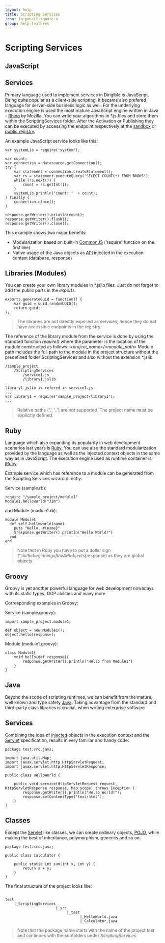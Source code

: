 ```yaml
---
layout: help
title: Scripting Services
icon: fa-pencil-square-o
group: help-features
---
```


Scripting Services
===

JavaScript
---

Services
---

Primary language used to implement services in Dirigible is JavaScript. Being quite popular as a client-side scripting, it became also prefered language for server-side business logic as well.
For the underlying execution engine is used the most mature JavaScript engine written in Java - [Rhino](https://developer.mozilla.org/en-US/docs/Rhino) by Mozilla.
You can write your algorithms in *.js files and store them within the ScriptingServices folder. After the Activation or Publishing they can be executed by accessing the endpoint respectively at the [sandbox](activation.html) or [public registry](publication.html).

An example JavaScript service looks like this:

<pre><code>var systemLib = require('system');

var count;
var connection = datasource.getConnection();
try {
    var statement = connection.createStatement();
    var rs = statement.executeQuery('SELECT COUNT(*) FROM BOOKS');
    while (rs.next()) {
        count = rs.getInt(1);
    }
    systemLib.println('count: '  + count);
} finally {
    connection.close();
}

response.getWriter().println(count);
response.getWriter().flush();
response.getWriter().close();
</code></pre>

This example shows two major benefits:

*	Modularization based on built-in [CommonJS](http://wiki.commonjs.org/wiki/CommonJS) ('require' function on the first line)
*	Native usage of the Java objects as [API](api.html) injected in the execution context (database, response)

Libraries (Modules)
---

You can create your own library modules in *.jslib files. Just do not forget to add the public parts in the *exports*.

<pre><code>exports.generateGuid = function() {
    var guid = uuid.randomUUID();
    return guid;
};
</code></pre>

> The libraries are not directly exposed as services, hence they do not have accessible endpoints in the registry.

The reference of the library module from the service is done by using the standard function *require()* where the parameter is the location of the module constructed as follows:
*<project_name>/<module_path>*
Module path includes the full path to the module in the project structure without the predefined folder ScriptingServices and also without the extension *.jslib.


<pre><code>/sample_project
    /ScriptingServices
        /service1.js
        /library1.jslib
        
library1.jslib is refered in service1.js:
...
var library1 = require('sample_project/library1');
...
</code></pre>

> Relative paths ('.', '..') are not supported. The project name must be explicitly defined.

Ruby
---

Language which also expanding its popularity in web development scenarios last years is [Ruby](http://www.ruby-lang.org/en/).
You can use also the standard modularization provided by the language as well as the injected context objects in the same way as in JavaScript.
The execution engine used as runtime container is [jRuby](http://jruby.org/)

Example service which has reference to a module can be generated from the Scripting Services wizard directly:

Service (sample.rb):

<pre><code>require "/sample_project/module1"
Module1.helloworld("Jim")
</code></pre>

and Module (module1.rb):

<pre><code>module Module1
  def self.helloworld(name)
    puts "Hello, #{name}"
    $response.getWriter().println("Hello World!")
  end
end
</code></pre>

> Note that in Ruby you have to put a dollar sign ('$') in the beginning of the API objects ($response) as they are global objects

Groovy
---

Groovy is yet another powerful language for web development nowadays with its static types, OOP abilities and many more.

Corresponding examples in Groovy:

Service (sample.groovy):
<pre><code>import sample_project.module1;

def object = new Module1();
object.hello(response);
</code></pre>

Module (module1.groovy):

<pre><code>class Module1{
    void hello(def response){
        response.getWriter().println("Hello from Module1")
    }
}
</code></pre>

Java
---

Beyond the scope of scripting runtimes, we can benefit from the mature, well known and type safety [Java](http://en.wikipedia.org/wiki/Java_(programming_language)). 
Taking advantage from the standard and third-party class libraries is crucial, when writing enterprise software

Services
---

Combining the idea of [injected](http://www.dirigible.io/help/api.html) objects in the execution context and the [Servlet](http://en.wikipedia.org/wiki/Java_Servlet) specification, results in very familiar and handy code:

<pre><code>package test.src.java;

import java.util.Map;
import javax.servlet.http.HttpServletRequest;
import javax.servlet.http.HttpServletResponse;

public class HelloWorld {

    public void service(HttpServletRequest request, HttpServletResponse response, Map<String, Object> scope) throws Exception {
        response.getWriter().println("Hello World!");
        response.setContentType("text/html");
    }
}
</code></pre>

Classes
---

Except the [Servlet](http://en.wikipedia.org/wiki/Java_Servlet) like classes, we can create ordinary objects, [POJO](http://en.wikipedia.org/wiki/Plain_Old_Java_Object), while making the best of inheritance, polymorphism, generics and so on.

<pre><code>package test.src.java;

public class Calculator {

    public static int sum(int x, int y) {
        return x + y;
    }
}
</code></pre>

The final structure of the project looks like:
<pre><code>
test
    |_ScriptingServices
                       |_src
                            |_test
                                  |_HelloWorld.java
                                  |_Calculator.java
</code></pre>

> Note that the package name starts with the name of the project *test* and continues with the subfolders under *ScriptingServices*
